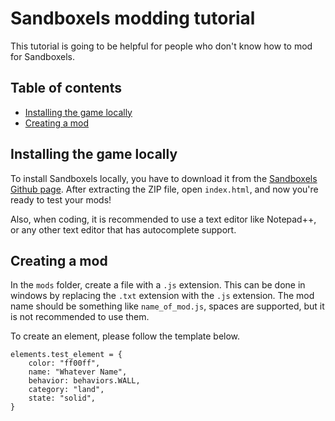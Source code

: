 # Sandboxels modding tutorial
This tutorial is going to be helpful for people who don't know how to mod for Sandboxels.
## Table of contents
- [Installing the game locally](#installing-the-game-locally)
- [Creating a mod](creating-a-mod)
## Installing the game locally
To install Sandboxels locally, you have to download it from the [Sandboxels Github page](https://www.github.com/R74nCom/sandboxels). After extracting the ZIP file, open `index.html`, and now you're ready to test your mods!

Also, when coding, it is recommended to use a text editor like Notepad++, or any other text editor that has autocomplete support.

## Creating a mod
In the `mods` folder, create a file with a `.js` extension. This can be done in windows by replacing the `.txt` extension with the `.js` extension. The mod name should be something like `name_of_mod.js`, spaces are supported, but it is not recommended to use them.

To create an element, please follow the template below.
```
elements.test_element = {
    color: "ff00ff",
    name: "Whatever Name",
    behavior: behaviors.WALL,
    category: "land",
    state: "solid",
}
```
